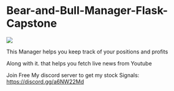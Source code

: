 # Bear-and-Bull-Manager-Flask-Capstone

<img src="https://media.istockphoto.com/vectors/stockmarketconcept-vector-id1262967772?k=20&m=1262967772&s=612x612&w=0&h=IKb3waDiJYddQIkuqylNo_UVh3pNljfiQhKAL4zo3oE="/>

This Manager helps you keep track of your positions and profits 

Along with it. that helps you fetch live news from Youtube

Join Free My discord server to get my stock Signals: https://discord.gg/a6NW22Md 


